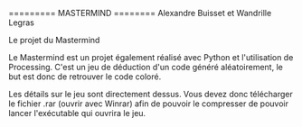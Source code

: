 


=========  MASTERMIND ======== Alexandre Buisset et Wandrille Legras


Le projet du Mastermind


Le Mastermind est un projet également réalisé avec Python et l'utilisation de Processing. C'est un jeu de déduction d'un code généré aléatoirement, le but est donc de retrouver le code coloré.

Les détails sur le jeu sont directement dessus. Vous devez donc télécharger le fichier .rar (ouvrir avec Winrar) afin de pouvoir le compresser de pouvoir lancer l'exécutable qui ouvrira le jeu.


